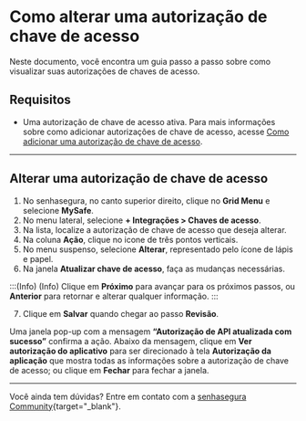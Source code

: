 # Como alterar uma autorização de chave de acesso

Neste documento, você encontra um guia passo a passo sobre como visualizar suas autorizações de chaves de acesso.

## Requisitos

* Uma autorização de chave de acesso ativa. Para mais informações sobre como adicionar autorizações de chave de acesso, acesse [Como adicionar uma autorização de chave de acesso](/v3-33/docs/pt/mysafe-how-to-add-an-access-key-authorization).

***
## Alterar uma autorização de chave de acesso


1. No senhasegura, no canto superior direito, clique no **Grid Menu** e selecione **MySafe**.
2. No menu lateral, selecione **+ Integrações > Chaves de acesso**. 
3. Na lista, localize a autorização de chave de acesso que deseja alterar. 
4. Na coluna **Ação**, clique no icone de três pontos verticais.
5. No menu suspenso, selecione **Alterar**, representado pelo ícone de lápis e papel.
6. Na janela **Atualizar chave de acesso**, faça as mudanças necessárias.

:::(Info) (Info)
Clique em **Próximo** para avançar para os próximos passos, ou **Anterior** para retornar e alterar qualquer informação.
:::

7. Clique em **Salvar** quando chegar ao passo **Revisão**.

Uma janela pop-up com a mensagem **“Autorização de API atualizada com sucesso”** confirma a ação. Abaixo da mensagem, clique em **Ver autorização do aplicativo** para ser direcionado à tela **Autorização da aplicação** que mostra todas as informações sobre a autorização de chave de acesso; ou clique em **Fechar** para fechar a janela.

***

Você ainda tem dúvidas? Entre em contato com a [senhasegura Community](https://community.senhasegura.io/){target="_blank"}.